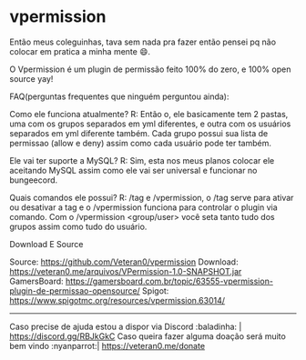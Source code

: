 # vpermission

 Então meus coleguinhas, tava sem nada pra fazer então pensei pq não colocar em pratica a minha mente 😄.

O Vpermission é um plugin de permissão feito 100% do zero, e 100% open source yay!
 
FAQ(perguntas frequentes que ninguém perguntou ainda):

Como ele funciona atualmente?
R: Então o, ele basicamente tem 2 pastas, uma com os grupos separados em yml diferentes, e outra com os usuários separados em yml diferente também. Cada grupo possui sua lista de permissao (allow e deny) assim como cada usuário pode ter também.

Ele vai ter suporte a MySQL?
R: Sim, esta nos meus planos colocar ele aceitando MySQL assim como ele vai ser universal e funcionar no bungeecord.

Quais comandos ele possui?
R: /tag e /vpermission, o /tag serve para ativar ou desativar a tag e o /vpermission funciona para controlar o plugin via comando. Com o /vpermission <group/user> você seta tanto tudo dos grupos assim como tudo do usuário.

Download E Source

Source: https://github.com/Veteran0/vpermission
Download: https://veteran0.me/arquivos/VPermission-1.0-SNAPSHOT.jar
GamersBoard: https://gamersboard.com.br/topic/63555-vpermission-plugin-de-permissao-opensource/
Spigot: https://www.spigotmc.org/resources/vpermission.63014/

---------------------------------
Caso precise de ajuda estou a dispor via Discord :baladinha: |  https://discord.gg/RBJkGkC
Caso queira fazer alguma doação será muito bem vindo :nyanparrot:| https://veteran0.me/donate

